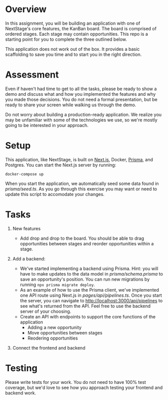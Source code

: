 
# Overview
In this assignment, you will be building an application with one of NextStage's core features, the KanBan board. The board is comprised of ordered stages. Each stage may contain opportunities. This repo is a starting point for you to complete the three outlined below.

This application does not work out of the box. It provides a basic scaffolding to save you time and to start you in the right direction.

# Assessment
Even if haven't had time to get to all the tasks, please be ready to show a demo and discuss what and how you implemented the features and why you made those decisions. You do not need a formal presentation, but be ready to share your screen while walking us through the demo.

Do not worry about building a production-ready application. We realize you may be unfamiliar with some of the technologies we use, so we're mostly going to be interested in your approach. 

# Setup
This application, like NextStage, is built on [Next.js](https://nextjs.org/), Docker, [Prisma](https://prisma.io), and Postgres. You can start the Next.js server by running:

`docker-compose up`

When you start the application, we automatically seed some data found in *prisma/seed.ts*. As you go through this exercise you may want or need to update this script to accomodate your changes.

# Tasks
1. New features
   - Add drop and drop to the board. You should be able to drag opportunities between stages and reorder opportunities within a stage. 


2. Add a backend:
   - We've started implementing a backend using Prisma. Hint: you will have to make updates to the data model in *prisma/schema.prisma* to save an opportunity's position. You can run new migrations by running `npx prisma migrate deploy`. 
   - As an example of how to use the Prisma client, we've implemented one API route using Next.js in *pages/api/pipelines.ts*. Once you start the server, you can navigate to [http://localhost:3000/api/pipelines](http://localhost:3000/api/pipelines) to see what's returned from the API. Feel free to use the backend server of your choosing. 
   - Create an API with endpoints to support the core functions of the application
     - Adding a new opportunity
     - Move opportunities between stages
     - Reodering opportunities

3. Connect the frontend and backend
   

# Testing
Please write tests for your work. You do not need to have 100% test coverage, but we'd love to see how you approach testing your frontend and backend work. 




